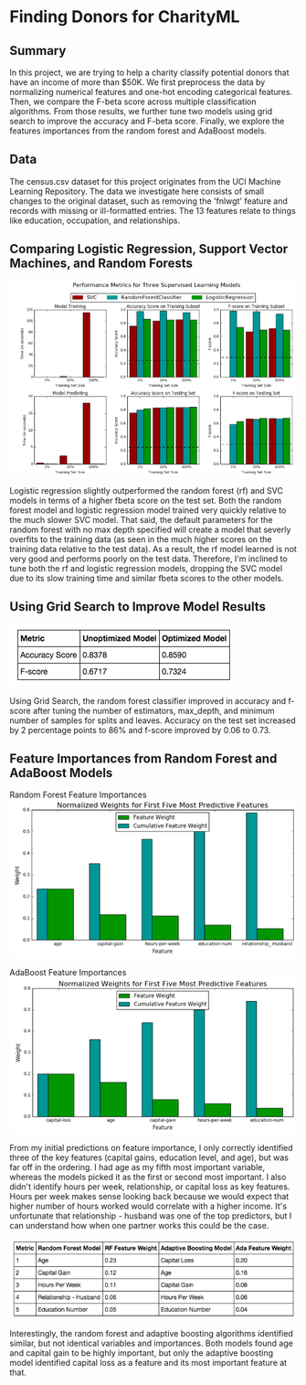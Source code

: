# Finding Donors for CharityML

## Summary

In this project, we are trying to help a charity classify potential donors that have an income of more than $50K. We first preprocess the data by normalizing numerical features and one-hot encoding categorical features. Then, we compare the F-beta score across multiple classification algorithms. From those results, we further tune two models using grid search to improve the accuracy and F-beta score. Finally, we explore the features importances from the random forest and AdaBoost models.

## Data

The census.csv dataset for this project originates from the UCI Machine Learning Repository. The data we investigate here consists of small changes to the original dataset, such as removing the 'fnlwgt' feature and records with missing or ill-formatted entries. The 13 features relate to things like education, occupation, and relationships.

## Comparing Logistic Regression, Support Vector Machines, and Random Forests

![](images/model_comparison_metrics.png)

Logistic regression slightly outperformed the random forest (rf) and SVC models in terms of a higher fbeta score on the test set. Both the random forest model and logistic regression model trained very quickly relative to the much slower SVC model. That said, the default parameters for the random forest with no max depth specified will create a model that severly overfits to the training data (as seen in the much higher scores on the training data relative to the test data). As a result, the rf model learned is not very good and performs poorly on the test data. Therefore, I'm inclined to tune both the rf and logistic regression models, dropping the SVC model due to its slow training time and similar fbeta scores to the other models.

## Using Grid Search to Improve Model Results

![](images/grid_search_improvement.png)

Using Grid Search, the random forest classifier improved in accuracy and f-score after tuning the number of estimators, max_depth, and minimum number of samples for splits and leaves. Accuracy on the test set increased by 2 percentage points to 86% and f-score improved by 0.06 to 0.73.

## Feature Importances from Random Forest and AdaBoost Models

Random Forest Feature Importances
![](images/rf_feature_importance.png)

AdaBoost Feature Importances
![](images/ada_feature_importance.png)

From my initial predictions on feature importance, I only correctly identified three of the key features (capital gains, education level, and age), but was far off in the ordering. I had age as my fifth most important variable, whereas the models picked it as the first or second most important. I also didn't identify hours per week, relationship, or capital loss as key features. Hours per week makes sense looking back because we would expect that higher number of hours worked would correlate with a higher income. It's unfortunate that relationship - husband was one of the top predictors, but I can understand how when one partner works this could be the case.

![](images/feature_importance_comparison.png)

Interestingly, the random forest and adaptive boosting algorithms identified similar, but not identical variables and importances. Both models found age and capital gain to be highly important, but only the adaptive boosting model identified capital loss as a feature and its most important feature at that.
